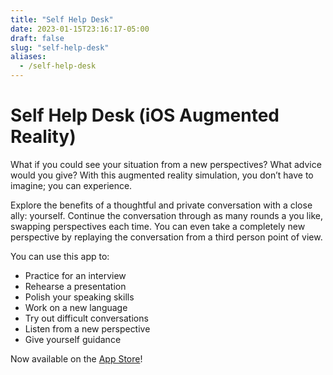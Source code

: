 ```yaml
---
title: "Self Help Desk"
date: 2023-01-15T23:16:17-05:00
draft: false
slug: "self-help-desk"
aliases:
  - /self-help-desk
---
```


# Self Help Desk (iOS Augmented Reality)

What if you could see your situation from a new perspectives? What advice would you give? With this augmented reality simulation, you don’t have to imagine; you can experience.

Explore the benefits of a thoughtful and private conversation with a close ally: yourself. Continue the conversation through as many rounds a you like, swapping perspectives each time. You can even take a completely new perspective by replaying the conversation from a third person point of view.

You can use this app to:

- Practice for an interview
- Rehearse a presentation
- Polish your speaking skills
- Work on a new language
- Try out difficult conversations
- Listen from a new perspective
- Give yourself guidance

Now available on the [App Store](https://apps.apple.com/us/app/self-help-desk/id1551052586)!
